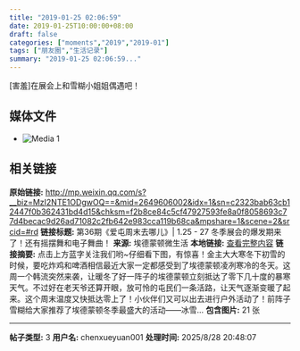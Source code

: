 ```yaml
---
title: "2019-01-25 02:06:59"
date: 2019-01-25T10:00:00+08:00
draft: false
categories: ["moments","2019","2019-01"]
tags: ["朋友圈","生活记录"]
summary: "2019-01-25 02:06:59..."
---
```


[害羞]在展会上和雪糊小姐姐偶遇吧！

## 媒体文件

- ![Media 1](/Moments/photos/2019-01-25/201901250206590.jpg)

## 相关链接

**原始链接:** http://mp.weixin.qq.com/s?__biz=MzI2NTE1ODgwOQ==&mid=2649606002&idx=1&sn=c2323bab63cb12447f0b362431bd4d15&chksm=f2b8ce84c5cf47927593fe8a0f8058693c77d4becac9d26ad71082c2fb642e983cca119b68ca&mpshare=1&scene=2&srcid=#rd
**链接标题:** 第36期《爱屯周末去哪儿》| 1.25 - 27 冬季展会的爆发期来了！还有摇摆舞和电子舞曲！
**来源:** 埃德蒙顿微生活
**本地链接:** [查看完整内容](/link_content/2019/01/2019-01-25/link_content/)
**链接摘要:** 点击上方蓝字关注我们哟~仔细看下图，有惊喜！金主大大寒冬下初雪的时候，要吃炸鸡和啤酒相信最近大家一定都感受到了埃德蒙顿凌冽寒冷的冬天。这周一个韩流突然来袭，让暖冬了好一阵子的埃德蒙顿立刻抵达了零下几十度的暴寒天气。不过好在老天爷还算开眼，放可怜的屯民们一条活路，让天气逐渐变暖了起来。这个周末温度又快抵达零上了！小伙伴们又可以出去进行户外活动了！前阵子雪糊给大家推荐了埃德蒙顿冬季最盛大的活动——冰雪...
**包含图片:** 21 张

---

**帖子类型:** 3
**用户名:** chenxueyuan001
**处理时间:** 2025/8/28 20:48:07